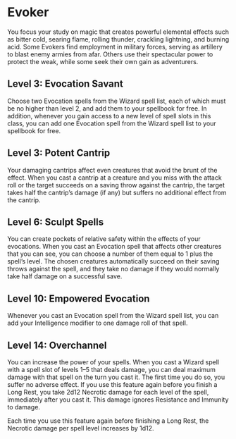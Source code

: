# Evoker

You focus your study on magic that creates powerful elemental effects such as bitter cold, searing flame, rolling thunder, crackling lightning, and burning acid. Some Evokers find employment in military forces, serving as artillery to blast enemy armies from afar. Others use their spectacular power to protect the weak, while some seek their own gain as adventurers.

## Level 3: Evocation Savant

Choose two Evocation spells from the Wizard spell list, each of which must be no higher than level 2, and add them to your spellbook for free.
In addition, whenever you gain access to a new level of spell slots in this class, you can add one Evocation spell from the Wizard spell list to your spellbook for free.

## Level 3: Potent Cantrip

Your damaging cantrips affect even creatures that avoid the brunt of the effect. When you cast a cantrip at a creature and you miss with the attack roll or the target succeeds on a saving throw against the cantrip, the target takes half the cantrip’s damage (if any) but suffers no additional effect from the cantrip.

## Level 6: Sculpt Spells

You can create pockets of relative safety within the effects of your evocations. When you cast an Evocation spell that affects other creatures that you can see, you can choose a number of them equal to 1 plus the spell’s level. The chosen creatures automatically succeed on their saving throws against the spell, and they take no damage if they would normally take half damage on a successful save.
 
## Level 10: Empowered Evocation

Whenever you cast an Evocation spell from the Wizard spell list, you can add your Intelligence modifier to one damage roll of that spell.

## Level 14: Overchannel

You can increase the power of your spells. When you cast a Wizard spell with a spell slot of levels 1–5 that deals damage, you can deal maximum damage with that spell on the turn you cast it.
The first time you do so, you suffer no adverse effect. If you use this feature again before you finish a Long Rest, you take 2d12 Necrotic damage for each level of the spell, immediately after you cast it. This damage ignores Resistance and Immunity to damage.

Each time you use this feature again before finishing a Long Rest, the Necrotic damage per spell level increases by 1d12.